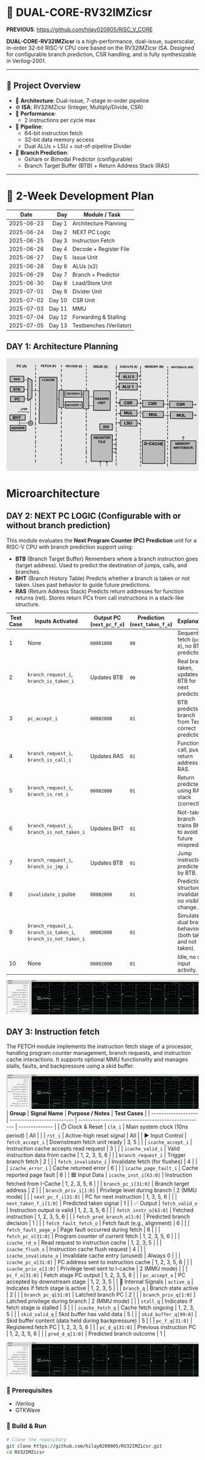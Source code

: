 # 🚀 DUAL-CORE-RV32IMZicsr
**PREVIOUS**: https://github.com/hilay020905/RISC_V_CORE

**DUAL-CORE-RV32IMZicsr** is a high-performance, dual-issue, superscalar, in-order 32-bit RISC-V CPU core based on the RV32IMZicsr ISA. Designed for configurable branch prediction, CSR handling, and is fully synthesizable in Verilog-2001.

---

## 🧠 Project Overview

- 🧮 **Architecture**: Dual-issue, 7-stage in-order pipeline
- ⚙️ **ISA**: RV32IMZicsr (Integer, Multiply/Divide, CSR)
- 🚀 **Performance**:
  - 2 instructions per cycle max
- 🔁 **Pipeline**:
  - 64-bit instruction fetch
  - 32-bit data memory access
  - Dual ALUs + LSU + out-of-pipeline Divider
- 🧠 **Branch Prediction**:
  - Gshare or Bimodal Predictor (configurable)
  - Branch Target Buffer (BTB) + Return Address Stack (RAS)


---

# 📅 2-Week Development Plan

| **Date**   | **Day** | **Module / Task**       | 
| ---------- | ------: | ----------------------- | 
| 2025-06-23 |   Day 1 | Architecture Planning   | 
| 2025-06-24 |   Day 2 | NEXT PC Logic           | 
| 2025-06-25 |   Day 3 | Instruction Fetch       | 
| 2025-06-26 |   Day 4 | Decode + Register File  | 
| 2025-06-27 |   Day 5 | Issue Unit              |
| 2025-06-28 |   Day 6 | ALUs (x2)               |
| 2025-06-29 |   Day 7 | Branch + Predictor      | 
| 2025-06-30 |   Day 8 | Load/Store Unit         | 
| 2025-07-01 |   Day 9 | Divider Unit            | 
| 2025-07-02 |  Day 10 | CSR Unit                | 
| 2025-07-03 |  Day 11 | MMU                     | 
| 2025-07-04 |  Day 12 | Forwarding & Stalling   | 
| 2025-07-05 |  Day 13 | Testbenches (Verilator) | 

## DAY 1: Architecture Planning
![Processor Architecture](IMAGES/FIG01.png)

# Microarchitecture
## DAY 2: NEXT PC LOGIC (Configurable with or without branch prediction)

This module evaluates the **Next Program Counter (PC) Prediction** unit for a RISC-V CPU with branch prediction support using:

- **BTB** (Branch Target Buffer) Remembers where a branch instruction goes (target address). Used to predict the destination of jumps, calls, and branches.
- **BHT** (Branch History Table) Predicts whether a branch is taken or not taken. Uses past behavior to guide future predictions.
- **RAS** (Return Address Stack) Predicts return addresses for function returns (ret). Stores return PCs from call instructions in a stack-like structure.



| Test Case | Inputs Activated                                                 | Output PC (`next_pc_f_o`) | Prediction (`next_taken_f_o`) | Explanation                                                |
| --------- | ---------------------------------------------------------------- | ------------------------- | ----------------------------- | ---------------------------------------------------------- |
| 1         | None                                                             | `00001008`                | `00`                          | Sequential fetch (`pc + 8`), no BTB prediction.            |
| 2         | `branch_request_i`, `branch_is_taken_i`                          | Updates BTB               | `00`                          | Real branch taken, updates BTB for next predictions.       |
| 3         | `pc_accept_i`                                                    | `00002000`                | `01`                          | BTB predicts branch from Test 2, correct prediction.       |
| 4         | `branch_request_i`, `branch_is_call_i`                           | Updates RAS               | `01`                          | Function call, pushes return address to RAS.               |
| 5         | `branch_request_i`, `branch_is_ret_i`                            | `00002000`                | `01`                          | Return predicted using RAS stack (correctly).              |
| 6         | `branch_request_i`, `branch_is_not_taken_i`                      | Updates BHT               | `01`                          | Not-taken branch trains BHT to avoid future mispredict.    |
| 7         | `branch_request_i`, `branch_is_jmp_i`                            | Updates BTB               | `01`                          | Jump instruction predicted by BTB.                         |
| 8         | `invalidate_i` pulse                                             | `00002000`                | `01`                          | Prediction structures invalidated; no visible change.      |
| 9         | `branch_request_i`, `branch_is_taken_i`, `branch_is_not_taken_i` | `00002000`                | `01`                          | Simulates dual branch behavior (both taken and not taken). |
| 10        | None                                                             | `00002000`                | `01`                          | Idle, no new input activity.                               |


![TESTBENCHES](IMAGES/FIG02.png)

## DAY 3: Instruction fetch
The FETCH module implements the instruction fetch stage of a processor, handling program counter management, branch requests, and instruction cache interactions. It supports optional MMU functionality and manages stalls, faults, and backpressure using a skid buffer.

![TESTBENCHES](IMAGES/FIG02.png)
| **Group**           | **Signal Name**            | **Purpose / Notes**                                 | **Test Cases** |
| ------------------- | -------------------------- | --------------------------------------------------- | -------------- |
| ⏱️ Clock & Reset    | `clk_i`                    | Main system clock (10ns period)                     | All            |
|                     | `rst_i`                    | Active-high reset signal                            | All            |
| ▶️ Input Control    | `fetch_accept_i`           | Downstream fetch unit ready                         | 3, 5           |
|                     | `icache_accept_i`          | Instruction cache accepts read request              | 3              |
|                     | `icache_valid_i`           | Valid instruction data from cache                   | 1, 2, 3, 5, 6  |
|                     | `branch_request_i`         | Trigger branch fetch                                | 2              |
|                     | `fetch_invalidate_i`       | Invalidate fetch (for flushes)                      | 4              |
|                     | `icache_error_i`           | Cache returned error                                | 6              |
|                     | `icache_page_fault_i`      | Cache reported page fault                           | 6              |
| 🟦 Input Data       | `icache_inst_i[63:0]`      | Instruction fetched from I-Cache                    | 1, 2, 3, 5, 6  |
|                     | `branch_pc_i[31:0]`        | Branch target address                               | 2              |
|                     | `branch_priv_i[1:0]`       | Privilege level during branch                       | 2 (MMU mode)   |
|                     | `next_pc_f_i[31:0]`        | PC for next instruction                             | 1, 3, 5, 6     |
|                     | `next_taken_f_i[1:0]`      | Predicted taken signal                              | 1              |
| ✅ Output            | `fetch_valid_o`            | Instruction output is valid                         | 1, 2, 3, 5, 6  |
|                     | `fetch_instr_o[63:0]`      | Fetched instruction                                 | 1, 2, 3, 5, 6  |
|                     | `fetch_pred_branch_o[1:0]` | Predicted branch decision                           | 1              |
|                     | `fetch_fault_fetch_o`      | Fetch fault (e.g., alignment)                       | 6              |
|                     | `fetch_fault_page_o`       | Page fault occurred during fetch                    | 6              |
|                     | `fetch_pc_o[31:0]`         | Program counter of current fetch                    | 1, 2, 3, 5, 6  |
|                     | `icache_rd_o`              | Read request to instruction cache                   | 1, 2, 3, 5     |
|                     | `icache_flush_o`           | Instruction cache flush request                     | 4              |
|                     | `icache_invalidate_o`      | Invalidate cache entry (unused)                     | Always 0       |
|                     | `icache_pc_o[31:0]`        | PC address sent to instruction cache                | 1, 2, 3, 5, 6  |
|                     | `icache_priv_o[1:0]`       | Privilege level sent to I-cache                     | 2 (MMU mode)   |
|                     | `pc_f_o[31:0]`             | Fetch stage PC output                               | 1, 2, 3, 5, 6  |
|                     | `pc_accept_o`              | PC accepted by downstream stage                     | 1, 2, 3, 5     |
| 🧠 Internal Signals | `active_q`                 | Indicates if fetch stage is active                  | 1, 2, 3, 5     |
|                     | `branch_q`                 | Branch state active                                 | 2              |
|                     | `branch_pc_q[31:0]`        | Latched branch PC                                   | 2              |
|                     | `branch_priv_q[1:0]`       | Latched privilege during branch                     | 2 (MMU mode)   |
|                     | `stall_q`                  | Indicates if fetch stage is stalled                 | 3              |
|                     | `icache_fetch_q`           | Cache fetch ongoing                                 | 1, 2, 3, 5     |
|                     | `skid_valid_q`             | Skid buffer has valid data                          | 5              |
|                     | `skid_buffer_q[99:0]`      | Skid buffer content (data held during backpressure) | 5              |
|                     | `pc_f_q[31:0]`             | Registered fetch PC                                 | 1, 2, 3, 5, 6  |
|                     | `pc_d_q[31:0]`             | Previous instruction PC                             | 1, 2, 3, 5, 6  |
|                     | `pred_d_q[1:0]`            | Predicted branch outcome                            | 1              |

![TESTBENCHES](IMAGES/FIG02.png)

### 🔧 Prerequisites
- iVerilog
- GTKWave


### 🔨 Build & Run

```bash
# Clone the repository
git clone https://github.com/hilay0200905/RV32IMZicsr.git
cd RV32IMZicsr
